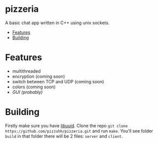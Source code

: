 # pizzeria
A basic chat app written in C++ using unix sockets. 

- [Features](#features)
- [Building](#building)

# Features
 - multithreaded
 - encryption (coming soon)
 - switch between TCP and UDP (coming soon)
 - colors (coming soon)
 - *GUI (probably)*

# Building
Firstly make sure you have [libuuid](https://linux.die.net/man/3/libuuid). Clone the repo `git clone https://github.com/pizzuhh/pizzeria.git` and run `make`. You'll see folder `build` in that folder there will be 2 files: `server` and `client`.
